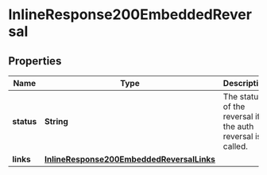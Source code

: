 
# InlineResponse200EmbeddedReversal

## Properties
Name | Type | Description | Notes
------------ | ------------- | ------------- | -------------
**status** | **String** | The status of the reversal if the auth reversal is called.  |  [optional]
**links** | [**InlineResponse200EmbeddedReversalLinks**](InlineResponse200EmbeddedReversalLinks.md) |  |  [optional]



